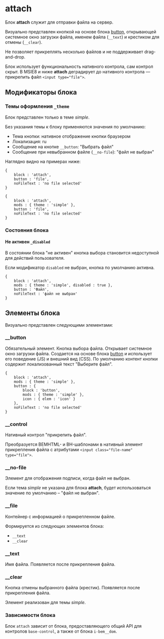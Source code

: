 # attach

Блок **attach** служит для отправки файла на сервер.

Визуально представлен кнопкой на основе блока [button](../button/), открывающей системное окно загрузки файла, именем файла (`__text`) и крестиком для отмены (`__clear`).

Не позволяет прикреплять несколько файлов и не поддерживает drag-and-drop.

Блок использует функциональность нативного контрола, сам контрол скрыт. В MSIE8 и ниже **attach** деградирует до нативного контрола — прикрепить файл `<input type="file">`.

## Модификаторы блока

### Темы оформления  `_theme`

Блок представлен только в теме *simple*.

Без указания темы к блоку применяются значения по умолчанию:
* Тема кнопки: нативное отображение кнопки браузером
* Локализация: ru
* Сообщение на кнопке `__button`: "Выбрать файл"
* Сообщение при невыбранном файле (`__no-file`): "файл не выбран"

Наглядно видно на примерах ниже:

```bemjson
{
    block : 'attach',
    button : 'file',
    noFileText : 'no file selected'
}
```

```bemjson
{
    block : 'attach',
    mods : { theme : 'simple' },
    button : 'file',
    noFileText : 'no file selected'
}
```

### Состояния блока

#### Не активен `_disabled`

В состоянии блока "не активен" кнопка выбора становится недоступной для действий пользователя.

Если модификатор `disabled` не выбран, кнопка по умолчанию активна.

```bemjson
{
    block : 'attach',
    mods : { theme : 'simple', disabled : true },
    button : 'Файл',
    noFileText : 'файл не выбран'
}
```

## Элементы блока

Визуально представлен следующими элементами:

### __button

Обязательный элемент.
Кнопка выбора файла. Открывает системное окно загрузки файла. Создается на основе блока [button](https://github.com/bem/bem-components/blob/v2/common.blocks/button/button.ru.md) и использует его поведение (JS) и внешний вид (CSS). По умолчанию контент кнопки содержит локализованный текст "Выберите файл".

```bemjson
{
    block : 'attach',
    mods : { theme : 'simple' },
    button : {
        block : 'button',
        mods : { theme : 'simple' },
        icon : { elem : 'icon' }
    },
    noFileText : 'no file selected'
}
```
### __control

Нативный контрол "прикрепить файл".

Преобразуется BEMHTML- и BH-шаблонами в нативный элемент прикрепления файла с атрибутами `<input class="file-name" type="file">`.

### __no-file

Элемент для отображения подписи, когда файл не выбран.

Если тема *simple* не указана для блока **attach**, будет использоваться значение по умолчанию – "файл не выбран".

### __file

Контейнер с информацией о прикрепленном файле.

Формируется из следующих элементов блока:

* `__text`
* `__clear`

### __text

Имя файла. Появляется после прикрепления файла.

### __clear

Кнопка отмены выбранного файла (крестик). Появляется после прикрепления файла.

Элемент реализован для темы *simple*.

### Зависимости блока
Блок `attach` зависит от блока, предоставляющего общий API для контролов `base-control`, а также от блока `i-bem__dom`.
